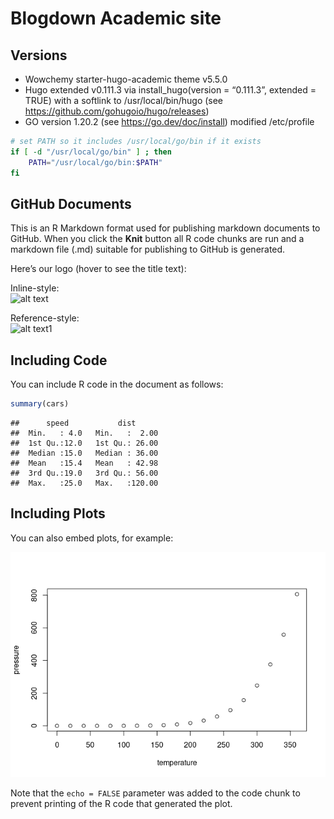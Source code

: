 Blogdown Academic site
================

<!-- README.md is generated from README.Rmd. Please edit that file -->

## Versions

- Wowchemy starter-hugo-academic theme v5.5.0
- Hugo extended v0.111.3 via install_hugo(version = “0.111.3”, extended
  = TRUE) with a softlink to /usr/local/bin/hugo (see
  <https://github.com/gohugoio/hugo/releases>)
- GO version 1.20.2 (see <https://go.dev/doc/install>) modified
  /etc/profile

``` sh
# set PATH so it includes /usr/local/go/bin if it exists
if [ -d "/usr/local/go/bin" ] ; then
    PATH="/usr/local/go/bin:$PATH"
fi
```

## GitHub Documents

This is an R Markdown format used for publishing markdown documents to
GitHub. When you click the **Knit** button all R code chunks are run and
a markdown file (.md) suitable for publishing to GitHub is generated.

Here’s our logo (hover to see the title text):

Inline-style:  
![alt text](https://db.yihui.name/images/hex-blogdown.png)

Reference-style:  
![alt text1](http://hexb.in/hexagons/rmarkdown.png)

## Including Code

You can include R code in the document as follows:

``` r
summary(cars)
```

    ##      speed           dist       
    ##  Min.   : 4.0   Min.   :  2.00  
    ##  1st Qu.:12.0   1st Qu.: 26.00  
    ##  Median :15.0   Median : 36.00  
    ##  Mean   :15.4   Mean   : 42.98  
    ##  3rd Qu.:19.0   3rd Qu.: 56.00  
    ##  Max.   :25.0   Max.   :120.00

## Including Plots

You can also embed plots, for example:

![](README_files/figure-gfm/pressure-1.png)<!-- -->

Note that the `echo = FALSE` parameter was added to the code chunk to
prevent printing of the R code that generated the plot.

